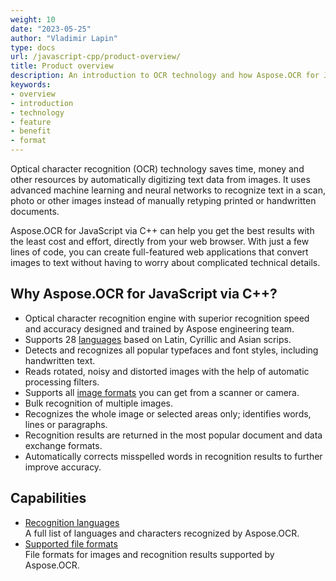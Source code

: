 ```yaml
---
weight: 10
date: "2023-05-25"
author: "Vladimir Lapin"
type: docs
url: /javascript-cpp/product-overview/
title: Product overview
description: An introduction to OCR technology and how Aspose.OCR for JavaScript via C++ can help you use it for your day-to-day business needs.
keywords:
- overview
- introduction
- technology
- feature
- benefit
- format
---
```


Optical character recognition (OCR) technology saves time, money and other resources by automatically digitizing text data from images. It uses advanced machine learning and neural networks to recognize text in a scan, photo or other images instead of manually retyping printed or handwritten documents.

Aspose.OCR for JavaScript via C++ can help you get the best results with the least cost and effort, directly from your web browser. With just a few lines of code, you can create full-featured web applications that convert images to text without having to worry about complicated technical details.

## Why Aspose.OCR for JavaScript via C++?

- Optical character recognition engine with superior recognition speed and accuracy designed and trained by Aspose engineering team.
- Supports 28 [languages](/ocr/javascript-cpp/recognition-languages/) based on Latin, Cyrillic and Asian scrips.
- Detects and recognizes all popular typefaces and font styles, including handwritten text.
- Reads rotated, noisy and distorted images with the help of automatic processing filters.
- Supports all [image formats](/ocr/javascript-cpp/supported-file-formats/) you can get from a scanner or camera.
- Bulk recognition of multiple images.
- Recognizes the whole image or selected areas only; identifies words, lines or paragraphs.
- Recognition results are returned in the most popular document and data exchange formats.
- Automatically corrects misspelled words in recognition results to further improve accuracy.

## Capabilities

- [Recognition languages](/ocr/javascript-cpp/recognition-languages/)  
  A full list of languages and characters recognized by Aspose.OCR.
- [Supported file formats](/ocr/javascript-cpp/supported-file-formats/)  
  File formats for images and recognition results supported by Aspose.OCR.
